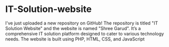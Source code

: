 # IT-Solution-website
I've just uploaded a new repository on GitHub! The repository is titled "IT Solution Website" and the website is named "Shree Garud". It’s a comprehensive IT solution platform designed to cater to various technology needs. The website is built using PHP, HTML, CSS, and JavaScript
